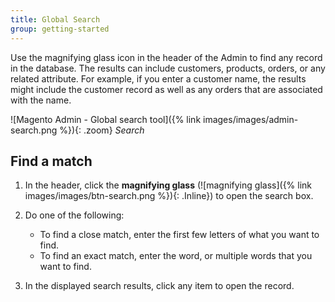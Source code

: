 ```yaml
---
title: Global Search
group: getting-started
---
```


Use the magnifying glass icon in the header of the Admin to find any record in the database. The results can include customers, products, orders, or any related attribute. For example, if you enter a customer name, the results might include the customer record as well as any orders that are associated with the name.

![Magento Admin - Global search tool]({% link images/images/admin-search.png %}){: .zoom}
_Search_

## Find a match

1. In the header, click the **magnifying glass** (![magnifying glass]({% link images/images/btn-search.png %}){: .Inline}) to open the search box.

1. Do one of the following:

   - To find a close match, enter the first few letters of what you want to find.
   - To find an exact match, enter the word, or multiple words that you want to find.

1. In the displayed search results, click any item to open the record.
